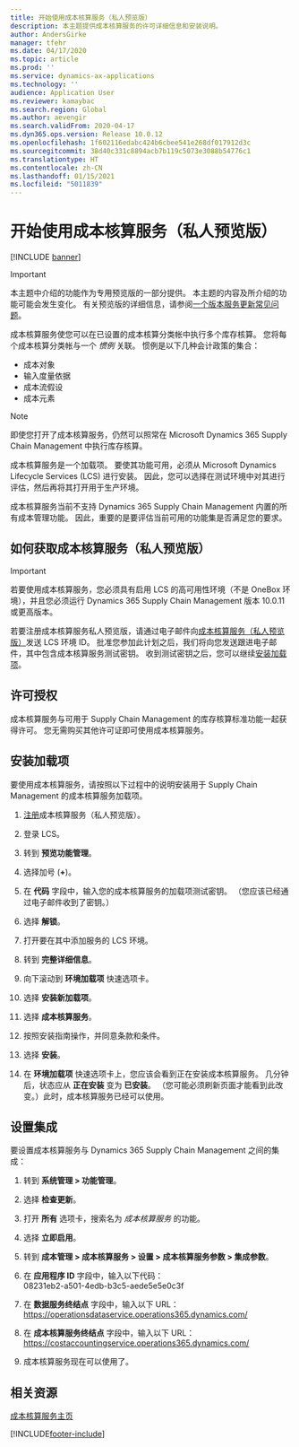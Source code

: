 ```yaml
---
title: 开始使用成本核算服务（私人预览版）
description: 本主题提供成本核算服务的许可详细信息和安装说明。
author: AndersGirke
manager: tfehr
ms.date: 04/17/2020
ms.topic: article
ms.prod: ''
ms.service: dynamics-ax-applications
ms.technology: ''
audience: Application User
ms.reviewer: kamaybac
ms.search.region: Global
ms.author: aevengir
ms.search.validFrom: 2020-04-17
ms.dyn365.ops.version: Release 10.0.12
ms.openlocfilehash: 1f602116edabc424b6cbee541e268df017912d3c
ms.sourcegitcommit: 38d40c331c8894acb7b119c5073e3088b54776c1
ms.translationtype: HT
ms.contentlocale: zh-CN
ms.lasthandoff: 01/15/2021
ms.locfileid: "5011839"
---
```

# <a name="get-started-with-the-cost-accounting-service-private-preview"></a>开始使用成本核算服务（私人预览版）

[!INCLUDE [banner](../includes/banner.md)]

> [!IMPORTANT]
> 本主题中介绍的功能作为专用预览版的一部分提供。 本主题的内容及所介绍的功能可能会发生变化。 有关预览版的详细信息，请参阅[一个版本服务更新常见问题](../../fin-ops-core/fin-ops/get-started/one-version.md)。

成本核算服务使您可以在已设置的成本核算分类帐中执行多个库存核算。 您将每个成本核算分类帐与一个 *惯例* 关联。 惯例是以下几种会计政策的集合：

- 成本对象
- 输入度量依据
- 成本流假设
- 成本元素

> [!NOTE]
> 即使您打开了成本核算服务，仍然可以照常在 Microsoft Dynamics 365 Supply Chain Management 中执行库存核算。

成本核算服务是一个加载项。 要使其功能可用，必须从 Microsoft Dynamics Lifecycle Services (LCS) 进行安装。 因此，您可以选择在测试环境中对其进行评估，然后再将其打开用于生产环境。

成本核算服务当前不支持 Dynamics 365 Supply Chain Management 内置的所有成本管理功能。 因此，重要的是要评估当前可用的功能集是否满足您的要求。

## <a name="how-to-get-the-cost-accounting-service-private-preview"></a><a name="sign-up"></a>如何获取成本核算服务（私人预览版）

> [!IMPORTANT]
> 若要使用成本核算服务，您必须具有启用 LCS 的高可用性环境（不是 OneBox 环境），并且您必须运行 Dynamics 365 Supply Chain Management 版本 10.0.11 或更高版本。

若要注册成本核算服务私人预览版，请通过电子邮件向[成本核算服务（私人预览版）](mailto:aevengir@microsoft.com?subject=Cost%20accounting%20service%20%28private%20preview%29)发送 LCS 环境 ID。 批准您参加此计划之后，我们将向您发送跟进电子邮件，其中包含成本核算服务测试密钥。 收到测试密钥之后，您可以继续[安装加载项](#install)。

## <a name="licensing"></a>许可授权

成本核算服务与可用于 Supply Chain Management 的库存核算标准功能一起获得许可。 您无需购买其他许可证即可使用成本核算服务。

## <a name="install-the-add-in"></a><a name="install"></a>安装加载项

要使用成本核算服务，请按照以下过程中的说明安装用于 Supply Chain Management 的成本核算服务加载项。

1. [注册](#sign-up)成本核算服务（私人预览版）。

1. 登录 LCS。

1. 转到 **预览功能管理**。

1. 选择加号 (**+**)。

1. 在 **代码** 字段中，输入您的成本核算服务的加载项测试密钥。 （您应该已经通过电子邮件收到了密钥。）

1. 选择 **解锁**。

1. 打开要在其中添加服务的 LCS 环境。

1. 转到 **完整详细信息**。

1. 向下滚动到 **环境加载项** 快速选项卡。

1. 选择 **安装新加载项**。

1. 选择 **成本核算服务**。

1. 按照安装指南操作，并同意条款和条件。

1. 选择 **安装**。

1. 在 **环境加载项** 快速选项卡上，您应该会看到正在安装成本核算服务。 几分钟后，状态应从 **正在安装** 变为 **已安装**。 （您可能必须刷新页面才能看到此改变。）此时，成本核算服务已经可以使用。

## <a name="set-up-the-integration"></a>设置集成

要设置成本核算服务与 Dynamics 365 Supply Chain Management 之间的集成：

1. 转到 **系统管理 > 功能管理**。

1. 选择 **检查更新**。

1. 打开 **所有** 选项卡，搜索名为 *成本核算服务* 的功能。

1. 选择 **立即启用**。

1. 转到 **成本管理 > 成本核算服务 > 设置 > 成本核算服务参数 > 集成参数**。

1. 在 **应用程序 ID** 字段中，输入以下代码：<br> 08231eb2-a501-4edb-b3c5-aede5e5e0c3f

1. 在 **数据服务终结点** 字段中，输入以下 URL：<br>https://operationsdataservice.operations365.dynamics.com/

1. 在 **成本核算服务终结点** 字段中，输入以下 URL：<br>https://costaccountingservice.operations365.dynamics.com/

1. 成本核算服务现在可以使用了。

## <a name="related-resources"></a>相关资源

[成本核算服务主页](cost-accounting-service-home.md)


[!INCLUDE[footer-include](../../includes/footer-banner.md)]